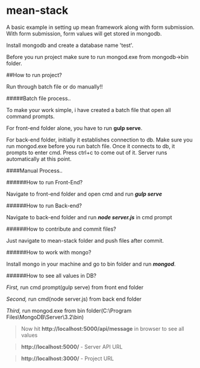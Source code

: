 # mean-stack
A basic example in setting up mean framework along with form submission. With form submission, form values will get stored in mongodb.

Install mongodb and create a database name 'test'.

Before you run project make sure to run mongod.exe from mongodb->bin folder.

##How to run project?

Run through batch file or do manually!!

#####Batch file process..

To make your work simple, i have created a batch file that open all command prompts.

For front-end folder alone, you have to run **gulp serve**.

For back-end folder, initially it establishes connection to db. Make sure you run mongod.exe before you run batch file. Once it connects to db, it prompts to enter cmd. Press ctrl+c to come out of it. Server runs automatically at this point.

####Manual Process..

######How to run Front-End?

Navigate to front-end folder and open cmd and run **_gulp serve_**

######How to run Back-end?

Navigate to back-end folder and run **_node server.js_** in cmd prompt

######How to contribute and commit files?

Just navigate to mean-stack folder and push files after commit.

######How to work with mongo?

Install mongo in your machine and go to bin folder and run **_mongod_**.

######How to see all values in DB?

_First,_ run cmd prompt(gulp serve) from front end folder

_Second,_ run cmd(node server.js) from back end folder

_Third,_ run mongod.exe from bin folder(C:\Program Files\MongoDB\Server\3.2\bin)

> Now hit **http://localhost:5000/api/message** in browser to see all values

> **http://localhost:5000/** - Server API URL

> **http://localhost:3000/** - Project URL